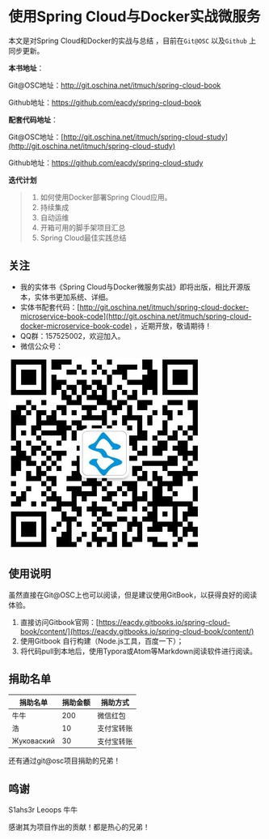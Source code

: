 # 使用Spring Cloud与Docker实战微服务

本文是对Spring Cloud和Docker的实战与总结 ，目前在`Git@OSC` 以及`Github` 上同步更新。

**本书地址**：

Git@OSC地址：http://git.oschina.net/itmuch/spring-cloud-book

Github地址：https://github.com/eacdy/spring-cloud-book

**配套代码地址**：

Git@OSC地址：[http://git.oschina.net/itmuch/spring-cloud-study](http://git.oschina.net/itmuch/spring-cloud-study) 

Github地址：https://github.com/eacdy/spring-cloud-study


**迭代计划**

> 1. 如何使用Docker部署Spring Cloud应用。
> 2. 持续集成
> 3. 自动运维
> 4. 开箱可用的脚手架项目汇总
> 5. Spring Cloud最佳实践总结



## 关注

* 我的实体书《Spring Cloud与Docker微服务实战》即将出版，相比开源版本，实体书更加系统、详细。
* 实体书配套代码：[http://git.oschina.net/itmuch/spring-cloud-docker-microservice-book-code](http://git.oschina.net/itmuch/spring-cloud-docker-microservice-book-code) ，近期开放，敬请期待！
* QQ群：157525002，欢迎加入。
* 微信公众号：

![wx](images/wx.jpg)



## 使用说明

虽然直接在Git@OSC上也可以阅读，但是建议使用GitBook，以获得良好的阅读体验。

1. 直接访问Gitbook官网：[https://eacdy.gitbooks.io/spring-cloud-book/content/](https://eacdy.gitbooks.io/spring-cloud-book/content/)
2. 使用Gitbook 自行构建（Node.js工具，百度一下）；
3. 将代码pull到本地后，使用Typora或Atom等Markdown阅读软件进行阅读。




## 捐助名单

| 捐助名单       | 捐助金额 | 捐助方式  |
| ---------- | ---- | ----- |
| 牛牛         | 200  | 微信红包  |
| 浩          | 10   | 支付宝转账 |
| Жуковаский | 30   | 支付宝转账 |

还有通过git@osc项目捐助的兄弟！



##  鸣谢

S1ahs3r  Leoops 牛牛

感谢其为项目作出的贡献！都是热心的兄弟！





